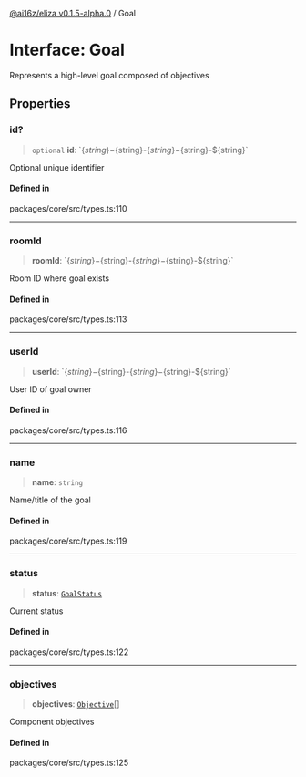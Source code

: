 [@ai16z/eliza v0.1.5-alpha.0](../index.md) / Goal

# Interface: Goal

Represents a high-level goal composed of objectives

## Properties

### id?

> `optional` **id**: \`$\{string\}-$\{string\}-$\{string\}-$\{string\}-$\{string\}\`

Optional unique identifier

#### Defined in

packages/core/src/types.ts:110

***

### roomId

> **roomId**: \`$\{string\}-$\{string\}-$\{string\}-$\{string\}-$\{string\}\`

Room ID where goal exists

#### Defined in

packages/core/src/types.ts:113

***

### userId

> **userId**: \`$\{string\}-$\{string\}-$\{string\}-$\{string\}-$\{string\}\`

User ID of goal owner

#### Defined in

packages/core/src/types.ts:116

***

### name

> **name**: `string`

Name/title of the goal

#### Defined in

packages/core/src/types.ts:119

***

### status

> **status**: [`GoalStatus`](../enumerations/GoalStatus.md)

Current status

#### Defined in

packages/core/src/types.ts:122

***

### objectives

> **objectives**: [`Objective`](Objective.md)[]

Component objectives

#### Defined in

packages/core/src/types.ts:125
